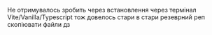 Не отримувалось зробить через встановлення через термінал Vite/Vanilla/Typescript тож довелось стари в стари резеврний реп скопіювати файли дз 
